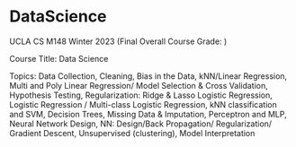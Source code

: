 # DataScience

UCLA CS M148 Winter 2023 (Final Overall Course Grade: )

Course Title: Data Science

Topics: Data Collection, Cleaning, Bias in the Data, kNN/Linear Regression, Multi and Poly Linear Regression/ Model Selection & Cross Validation, Hypothesis Testing, Regularization: Ridge & Lasso Logistic Regression, Logistic Regression / Multi-class Logistic Regression, kNN classification and SVM, Decision Trees, Missing Data & Imputation, Perceptron and MLP, Neural Network Design, NN: Design/Back Propagation/ Regularization/ Gradient Descent, Unsupervised (clustering), Model Interpretation 

